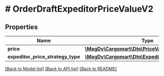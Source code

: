# # OrderDraftExpeditorPriceValueV2

## Properties

Name | Type | Description | Notes
------------ | ------------- | ------------- | -------------
**price** | [**\MagDv\Cargomart\Dto\PriceValue**](PriceValue.md) |  | [optional]
**expeditor_price_strategy_type** | [**\MagDv\Cargomart\Dto\ExpeditorPriceStrategyType**](ExpeditorPriceStrategyType.md) |  |

[[Back to Model list]](../../README.md#models) [[Back to API list]](../../README.md#endpoints) [[Back to README]](../../README.md)
